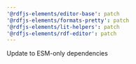 ```yaml
---
'@rdfjs-elements/editor-base': patch
'@rdfjs-elements/formats-pretty': patch
'@rdfjs-elements/lit-helpers': patch
'@rdfjs-elements/rdf-editor': patch
---
```


Update to ESM-only dependencies
